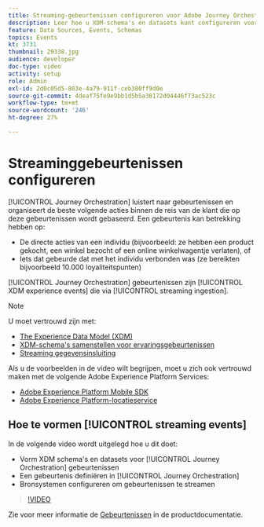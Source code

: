 ```yaml
---
title: Streaming-gebeurtenissen configureren voor Adobe Journey Orchestration
description: Leer hoe u XDM-schema's en datasets kunt configureren voor gebeurtenissen voor Journey Orchestration, een gebeurtenis in Journey Orchestration kunt bepalen en bronsystemen kunt vormen om gebeurtenissen te stroomlijnen.
feature: Data Sources, Events, Schemas
topics: Events
kt: 3731
thumbnail: 29338.jpg
audience: developer
doc-type: video
activity: setup
role: Admin
exl-id: 2d0c05d5-803e-4a79-911f-ceb380ff9d0e
source-git-commit: 4deaf75fe9e9bb1d5b5a38172d04446f73ac523c
workflow-type: tm+mt
source-wordcount: '246'
ht-degree: 27%

---
```


# Streaminggebeurtenissen configureren

[!UICONTROL Journey Orchestration] luistert naar gebeurtenissen en organiseert de beste volgende acties binnen de reis van de klant die op deze gebeurtenissen wordt gebaseerd. Een gebeurtenis kan betrekking hebben op:

* De directe acties van een individu (bijvoorbeeld: ze hebben een product gekocht, een winkel bezocht of een online winkelwagentje verlaten), of
* Iets dat gebeurde dat met het individu verbonden was (ze bereikten bijvoorbeeld 10.000 loyaliteitspunten)

[!UICONTROL Journey Orchestration] gebeurtenissen zijn [!UICONTROL XDM experience events] die via [!UICONTROL streaming ingestion].

>[!NOTE]
>
>U moet vertrouwd zijn met:
>
>* [The Experience Data Model (XDM)](https://experienceleague.adobe.com/docs/platform-learn/tutorials/schemas/schemas-and-experience-data-model.html?lang=nl)
>* [XDM-schema&#39;s samenstellen voor ervaringsgebeurtenissen](https://experienceleague.adobe.com/docs/platform-learn/tutorials/schemas/create-schemas.html?lang=nl)
>* [Streaming gegevensinsluiting](https://experienceleague.adobe.com/docs/platform-learn/tutorials/data-ingestion/understanding-streaming-ingestion.html?lang=en)
>
>Als u de voorbeelden in de video wilt begrijpen, moet u zich ook vertrouwd maken met de volgende Adobe Experience Platform Services:
>
>* [Adobe Experience Platform Mobile SDK](https://experienceleague.adobe.com/docs/platform-learn/data-collection/mobile-sdk/overview.html?lang=nl)
>* [Adobe Experience Platform-locatieservice](https://experienceleague.adobe.com/docs/places/using/home.html?lang=nl)


## Hoe te vormen [!UICONTROL streaming events]

In de volgende video wordt uitgelegd hoe u dit doet:

* Vorm XDM schema&#39;s en datasets voor [!UICONTROL Journey Orchestration] gebeurtenissen
* Een gebeurtenis definiëren in [!UICONTROL Journey Orchestration]
* Bronsystemen configureren om gebeurtenissen te streamen

>[!VIDEO](https://video.tv.adobe.com/v/29338?quality=12)

Zie voor meer informatie de [Gebeurtenissen](https://experienceleague.adobe.com/docs/journeys/using/events-journeys/about-events/about-events.html?lang=en) in de productdocumentatie.
